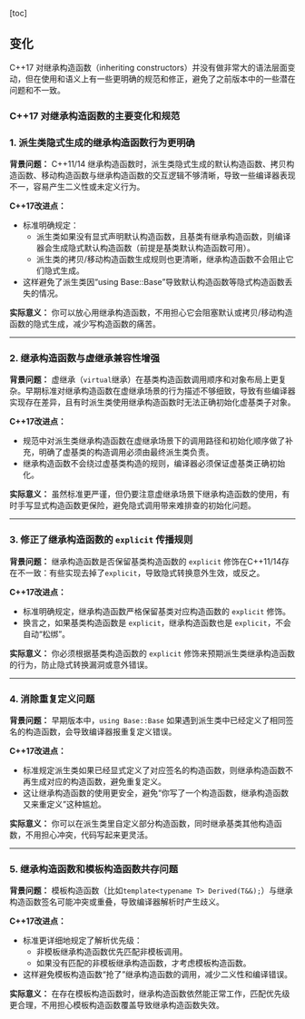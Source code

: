 [toc]

## 变化

C++17 对继承构造函数（inheriting constructors）并没有做非常大的语法层面变动，但在使用和语义上有一些更明确的规范和修正，避免了之前版本中的一些潜在问题和不一致。

### C++17 对继承构造函数的主要变化和规范

### 1. 派生类隐式生成的继承构造函数行为更明确

**背景问题：**
 C++11/14 继承构造函数时，派生类隐式生成的默认构造函数、拷贝构造函数、移动构造函数与继承构造函数的交互逻辑不够清晰，导致一些编译器表现不一，容易产生二义性或未定义行为。

**C++17改进点：**

- 标准明确规定：
  - 派生类如果没有显式声明默认构造函数，且基类有继承构造函数，则编译器会生成隐式默认构造函数（前提是基类默认构造函数可用）。
  - 派生类的拷贝/移动构造函数生成规则也更清晰，继承构造函数不会阻止它们隐式生成。
- 这样避免了派生类因“using Base::Base”导致默认构造函数等隐式构造函数丢失的情况。

**实际意义：**
 你可以放心用继承构造函数，不用担心它会阻塞默认或拷贝/移动构造函数的隐式生成，减少写构造函数的痛苦。

------

### 2. 继承构造函数与虚继承兼容性增强

**背景问题：**
 虚继承（`virtual`继承）在基类构造函数调用顺序和对象布局上更复杂。早期标准对继承构造函数在虚继承场景的行为描述不够细致，导致有些编译器实现存在差异，且有时派生类使用继承构造函数时无法正确初始化虚基类子对象。

**C++17改进点：**

- 规范中对派生类继承构造函数在虚继承场景下的调用路径和初始化顺序做了补充，明确了虚基类的构造调用必须由最终派生类负责。
- 继承构造函数不会绕过虚基类构造的规则，编译器必须保证虚基类正确初始化。

**实际意义：**
 虽然标准更严谨，但仍要注意虚继承场景下继承构造函数的使用，有时手写显式构造函数更保险，避免隐式调用带来难排查的初始化问题。

------

### 3. 修正了继承构造函数的 `explicit` 传播规则

**背景问题：**
 继承构造函数是否保留基类构造函数的 `explicit` 修饰在C++11/14存在不一致：有些实现去掉了`explicit`，导致隐式转换意外生效，或反之。

**C++17改进点：**

- 标准明确规定，继承构造函数严格保留基类对应构造函数的 `explicit` 修饰。
- 换言之，如果基类构造函数是 `explicit`，继承构造函数也是 `explicit`，不会自动“松绑”。

**实际意义：**
 你必须根据基类构造函数的 `explicit` 修饰来预期派生类继承构造函数的行为，防止隐式转换漏洞或意外错误。

------

### 4. 消除重复定义问题

**背景问题：**
 早期版本中，`using Base::Base` 如果遇到派生类中已经定义了相同签名的构造函数，会导致编译器报重复定义错误。

**C++17改进点：**

- 标准规定派生类如果已经显式定义了对应签名的构造函数，则继承构造函数不再生成对应的构造函数，避免重复定义。
- 这让继承构造函数的使用更安全，避免“你写了一个构造函数，继承构造函数又来重定义”这种尴尬。

**实际意义：**
 你可以在派生类里自定义部分构造函数，同时继承基类其他构造函数，不用担心冲突，代码写起来更灵活。

------

### 5. 继承构造函数和模板构造函数共存问题

**背景问题：**
 模板构造函数（比如`template<typename T> Derived(T&&);`）与继承构造函数签名可能冲突或重叠，导致编译器解析时产生歧义。

**C++17改进点：**

- 标准更详细地规定了解析优先级：
  - 非模板继承构造函数优先匹配非模板调用。
  - 如果没有匹配的非模板继承构造函数，才考虑模板构造函数。
- 这样避免模板构造函数“抢了”继承构造函数的调用，减少二义性和编译错误。

**实际意义：**
 在存在模板构造函数时，继承构造函数依然能正常工作，匹配优先级更合理，不用担心模板构造函数覆盖导致继承构造函数失效。